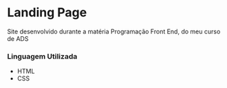 <h1>Landing Page</h1>
<p> Site desenvolvido durante a matéria Programação Front End, do meu curso de ADS</p>
<h3> Linguagem Utilizada</h3>
<ul>
    <li> HTML</li>
    <li> CSS</li>
</ul>

